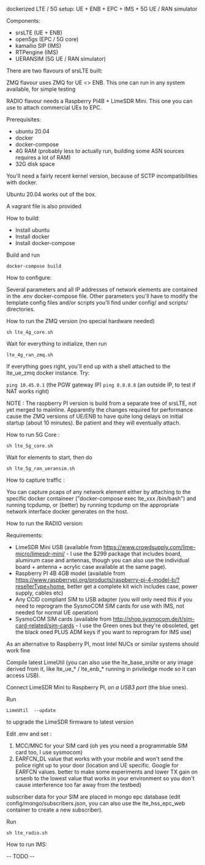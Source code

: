 
dockerized LTE / 5G setup: UE + ENB + EPC + IMS + 5G UE / RAN simulator


Components:
 * srsLTE (UE + ENB)
 * open5gs (EPC / 5G core)
 * kamailio SIP (IMS)
 * RTPengine (IMS)
 * UERANSIM (5G UE / RAN simulator)


There are two flavours of srsLTE built:


ZMQ flavour uses ZMQ for UE <> ENB. This one can run in any system
available, for simple testing


RADIO flavour needs a Raspberry PI4B + LimeSDR Mini. This one you can
use to attach commercial UEs to EPC.



Prerequisites:
 * ubuntu 20.04
 * docker
 * docker-compose
 * 4G RAM (probably less to actually run, building some ASN sources requires a lot of RAM)
 * 32G disk space


You'll need a fairly recent kernel version, because of SCTP
incompatibilities with docker.

Ubuntu 20.04 works out of the box.

A vagrant file is also provided

How to build:
 * Install ubuntu
 * Install docker
 * Install docker-compose

Build and run


```
docker-compose build
```

How to configure:

Several parameters and all IP addresses of network elements are contained in
the .env docker-compose file. Other parameters you'll have to modify the
template config files and/or scripts you'll find under config/ and scripts/
directories.


How to run the ZMQ version (no special hardware needed)

```
sh lte_4g_core.sh
```

Wait for everything to initialize, then run

```
lte_4g_ran_zmq.sh
```

If everything goes right, you'll end up with a shell attached to the
lte_ue_zmq docker instance. Try:

```ping 10.45.0.1``` (the PGW gateway IP)
```ping 8.8.8.8``` (an outside IP, to test if NAT works right)

NOTE : The raspberry PI version is build from a separate tree of srsLTE, not
yet merged to mainline. Apparently the changes required for performance
cause the ZMQ versions of UE/ENB to have quite long delays on initial
startup (about 10 minutes). Be patient and they will eventually attach.


How to run 5G Core :

```
sh lte_5g_core.sh
```

Wait for elements to start, then do

```
sh lte_5g_ran_ueransim.sh
```


How to capture traffic :

You can capture pcaps of any network element either by attaching to the
specific docker containeer ("docker-compose exec lte_xxx /bin/bash") and
running tcpdump, or (better) by running tcpdump on the appropriate network
interface docker generates on the host.


How to run the RADIO version:

Requirements:
 * LimeSDR Mini USB (available from https://www.crowdsupply.com/lime-micro/limesdr-mini/ - I use the $299 package that includes board, aluminum case and antennas, though you can also use the individual board + antenna + acrylic case available at the same page).
 * Raspberry PI 4B 4GB model (available from https://www.raspberrypi.org/products/raspberry-pi-4-model-b/?resellerType=home, better get a complete kit wich includes case, power supply, cables etc)
 * Any CCID compliant SIM to USB adapter (you will only need this if you need to reprogram the SysmoCOM SIM cards for use with IMS, not needed for normal UE operation)
 * SysmoCOM SIM cards (available from http://shop.sysmocom.de/t/sim-card-related/sim-cards - I use the Green ones but they're obsoleted, get the black oned PLUS ADM keys if you want to reprogram for IMS use)

As an alternative to Raspberry PI, most Intel NUCs or similar systems should work fine


 Compile latest LimeUtil (you can also use the lte_base_srslte or any image
derived from it, like lte_ue_* / lte_enb_* running in priviledge mode so it
can access USB).

Connect LimeSDR Mini to Raspberry PI, *on a USB3 port* (the blue ones).

Run

```LimeUtil  --update```

to upgrade the LimeSDR firmware to latest version

Edit .env and set :

1) MCC/MNC for your SIM card (oh yes you need a programmable SIM card too, I use sysmocom)
2) EARFCN_DL value that works with your mobile and won't send the police right up to your door
(location and UE specific. Google for EARFCN values. better to make some experiments and lower
TX gain on srsenb to the lowest value that works in your environment so you don't cause
interference too far away from the testbed)

subscriber data for your SIM are placed in mongo epc database (edit config/mongo/subscribers.json,
you can also use the lte_hss_epc_web container to create a new subscriber).

Run

```
sh lte_radio.sh
```


How to run IMS:

-- TODO --
